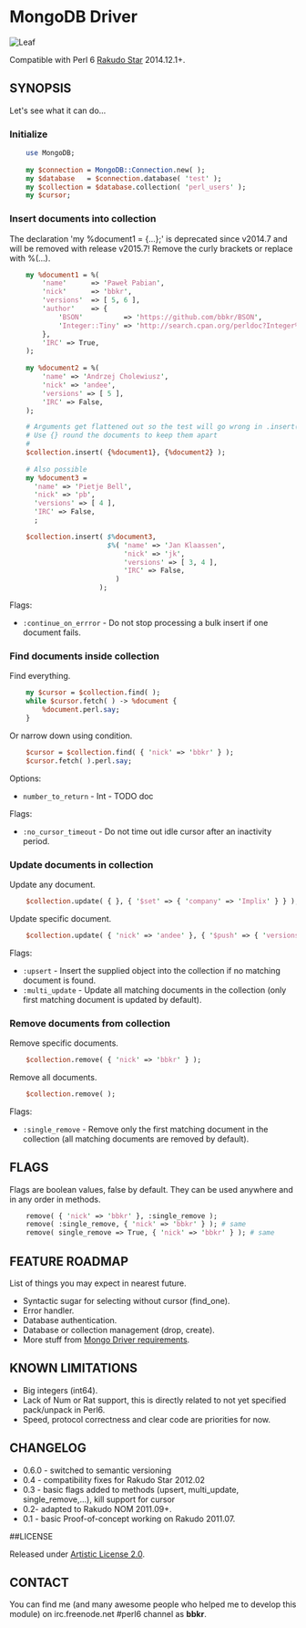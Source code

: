 # MongoDB Driver

![Leaf](http://modules.perl6.org/logos/MongoDB.png)

Compatible with Perl 6 [Rakudo Star](http://rakudo.org/) 2014.12.1+.

## SYNOPSIS

Let's see what it can do...

### Initialize

```perl
    use MongoDB;
    
    my $connection = MongoDB::Connection.new( );
    my $database   = $connection.database( 'test' );
    my $collection = $database.collection( 'perl_users' );
    my $cursor;
```

### Insert documents into collection

The declaration 'my %document1 = {...};' is deprecated since v2014.7 and will be
removed with release v2015.7! Remove the curly brackets or replace with %(...).

```perl
    my %document1 = %(
        'name'      => 'Paweł Pabian',
        'nick'      => 'bbkr',
        'versions'  => [ 5, 6 ],
        'author'    => {
            'BSON'          => 'https://github.com/bbkr/BSON',
            'Integer::Tiny' => 'http://search.cpan.org/perldoc?Integer%3A%3ATiny',
        },
        'IRC' => True,
    );
    
    my %document2 = %(
        'name' => 'Andrzej Cholewiusz',
        'nick' => 'andee',
        'versions' => [ 5 ],
        'IRC' => False,
    );

    # Arguments get flattened out so the test will go wrong in .insert()
    # Use {} round the documents to keep them apart
    #
    $collection.insert( {%document1}, {%document2} );
    
    # Also possible
    my %document3 =
      'name' => 'Pietje Bell',
      'nick' => 'pb',
      'versions' => [ 4 ],
      'IRC' => False,
      ;

    $collection.insert( $%document3,
                        $%( 'name' => 'Jan Klaassen',
                            'nick' => 'jk',
                            'versions' => [ 3, 4 ],
                            'IRC' => False,
                          )
                      );
```

Flags:

* `:continue_on_errror` - Do not stop processing a bulk insert if one document fails.

### Find documents inside collection

Find everything.

```perl
    my $cursor = $collection.find( );
    while $cursor.fetch( ) -> %document {
        %document.perl.say;
    }
````

Or narrow down using condition.

```perl
    $cursor = $collection.find( { 'nick' => 'bbkr' } );
    $cursor.fetch( ).perl.say;
```

Options:

* `number_to_return` - Int - TODO doc

Flags:

* `:no_cursor_timeout` - Do not time out idle cursor after an inactivity period.

### Update documents in collection

Update any document.

```perl
    $collection.update( { }, { '$set' => { 'company' => 'Implix' } } );
```

Update specific document.

```perl
    $collection.update( { 'nick' => 'andee' }, { '$push' => { 'versions' => 6 } } );
```

Flags:

* `:upsert` - Insert the supplied object into the collection if no matching document is found.
* `:multi_update` - Update all matching documents in the collection (only first matching document is updated by default).

### Remove documents from collection

Remove specific documents.

```perl
    $collection.remove( { 'nick' => 'bbkr' } );
```

Remove all documents.

```perl
    $collection.remove( );
```

Flags:

* `:single_remove` - Remove only the first matching document in the collection (all matching documents are removed by default).

## FLAGS

Flags are boolean values, false by default.
They can be used anywhere and in any order in methods.

```perl
    remove( { 'nick' => 'bbkr' }, :single_remove ); 
    remove( :single_remove, { 'nick' => 'bbkr' } ); # same
    remove( single_remove => True, { 'nick' => 'bbkr' } ); # same
```

## FEATURE ROADMAP

List of things you may expect in nearest future.

* Syntactic sugar for selecting without cursor (find_one).
* Error handler.
* Database authentication.
* Database or collection management (drop, create).
* More stuff from [Mongo Driver requirements](http://www.mongodb.org/display/DOCS/Mongo+Driver+Requirements).


## KNOWN LIMITATIONS

* Big integers (int64).
* Lack of Num or Rat support, this is directly related to not yet specified pack/unpack in Perl6.
* Speed, protocol correctness and clear code are priorities for now.

## CHANGELOG

* 0.6.0 - switched to semantic versioning
* 0.4 - compatibility fixes for Rakudo Star 2012.02
* 0.3 - basic flags added to methods (upsert, multi_update, single_remove,...), kill support for cursor
* 0.2- adapted to Rakudo NOM 2011.09+.
* 0.1 - basic Proof-of-concept working on Rakudo 2011.07.

##LICENSE

Released under [Artistic License 2.0](http://www.perlfoundation.org/artistic_license_2_0).

## CONTACT

You can find me (and many awesome people who helped me to develop this module)
on irc.freenode.net #perl6 channel as **bbkr**.

